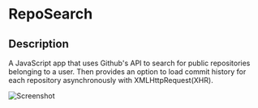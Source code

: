 # RepoSearch

## Description

A JavaScript app that uses Github's API to search for public repositories belonging to a user. Then provides an option to load commit history for each repository asynchronously with XMLHttpRequest(XHR).

![Screenshot](https://i.imgur.com/p1VwhQn.png)
